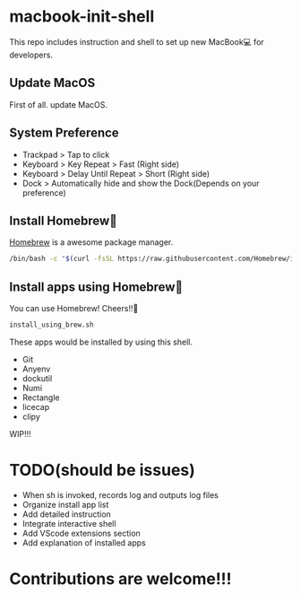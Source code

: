 # macbook-init-shell
This repo includes instruction and shell to set up new MacBook💻 for developers.

## Update MacOS

First of all. update MacOS.

## System Preference

- Trackpad > Tap to click
- Keyboard > Key Repeat > Fast (Right side)
- Keyboard > Delay Until Repeat > Short (Right side)
- Dock > Automatically hide and show the Dock(Depends on your preference)


## Install Homebrew🍺

[Homebrew](https://brew.sh/) is a awesome package manager.

```bash
/bin/bash -c "$(curl -fsSL https://raw.githubusercontent.com/Homebrew/install/master/install.sh)"
```


## Install apps using Homebrew🍻

You can use Homebrew! Cheers!!🍻

```bash
install_using_brew.sh
```

These apps would be installed by using this shell.

- Git
- Anyenv
- dockutil
- Numi
- Rectangle
- licecap
- clipy

WIP!!!

# TODO(should be issues)
- When sh is invoked, records log and outputs log files
- Organize install app list
- Add detailed instruction
- Integrate interactive shell
- Add VScode extensions section
- Add explanation of installed apps

# Contributions are welcome!!!
